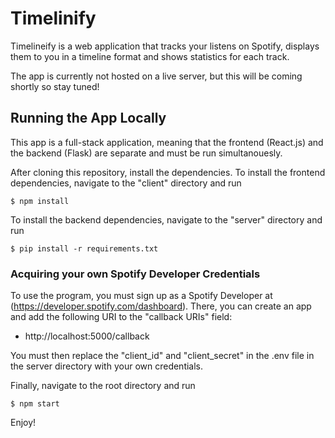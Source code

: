 # Timelinify

Timelineify is a web application that tracks your listens on Spotify, displays them to you in a timeline format and shows statistics for each track.

The app is currently not hosted on a live server, but this will be coming shortly so stay tuned!

## Running the App Locally

This app is a full-stack application, meaning that the frontend (React.js) and the backend (Flask) are separate and must be run simultanouesly.

After cloning this repository, install the dependencies. To install the frontend dependencies, navigate to the "client" directory and run

    $ npm install

To install the backend dependencies, navigate to the "server" directory and run

    $ pip install -r requirements.txt

### Acquiring your own Spotify Developer Credentials

To use the program, you must sign up as a Spotify Developer at (https://developer.spotify.com/dashboard). There, you can create an app and add the following URI to the "callback URIs" field:

  - http://localhost:5000/callback

You must then replace the "client_id" and "client_secret" in the .env file in the server directory with your own credentials.

Finally, navigate to the root directory and run

    $ npm start

Enjoy!
